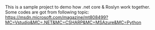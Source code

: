 This is a sample project to demo how .net core & Roslyn work together. Some codes are got from following topic: https://msdn.microsoft.com/magazine/mt808499?MC=Vstudio&MC=.NET&MC=CSHARP&MC=MSAzure&MC=Python
